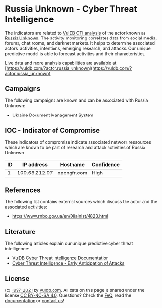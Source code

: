 # Russia Unknown - Cyber Threat Intelligence

The indicators are related to [VulDB CTI analysis](https://vuldb.com/?doc.cti) of the actor known as [Russia Unknown](https://vuldb.com/?actor.russia_unknown). The activity monitoring correlates data from social media, forums, chat rooms, and darknet markets. It helps to determine associated actors, activities, intentions, emerging research, and attacks. Our unique predictive model is able to forecast activities and their characteristics.

Live data and more analysis capabilities are available at [https://vuldb.com/?actor.russia_unknown](https://vuldb.com/?actor.russia_unknown)

## Campaigns

The following campaigns are known and can be associated with Russia Unknown:

* Ukraine Document Management System

## IOC - Indicator of Compromise

These indicators of compromise indicate associated network ressources which are known to be part of research and attack activities of Russia Unknown.

ID | IP address | Hostname | Confidence
-- | ---------- | -------- | ----------
1 | 109.68.212.97 | opengfr.com | High

## References

The following list contains external sources which discuss the actor and the associated activities:

* https://www.rnbo.gov.ua/en/Diialnist/4823.html

## Literature

The following articles explain our unique predictive cyber threat intelligence:

* [VulDB Cyber Threat Intelligence Documentation](https://vuldb.com/?doc.cti)
* [Cyber Threat Intelligence - Early Anticipation of Attacks](https://www.scip.ch/en/?labs.20201022)

## License

(c) [1997-2021](https://vuldb.com/?doc.changelog) by [vuldb.com](https://vuldb.com/?doc.about). All data on this page is shared under the license [CC BY-NC-SA 4.0](https://creativecommons.org/licenses/by-nc-sa/4.0/). Questions? Check the [FAQ](https://vuldb.com/?doc.faq), read the [documentation](https://vuldb.com/?doc) or [contact us](https://vuldb.com/?contact)!
